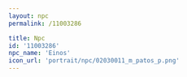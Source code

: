 ```yaml
---
layout: npc
permalink: /11003286

title: Npc
id: '11003286'
npc_name: 'Einos'
icon_url: 'portrait/npc/02030011_m_patos_p.png'
---
```

